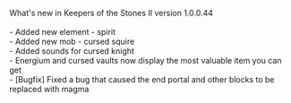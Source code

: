 What's new in Keepers of the Stones II version 1.0.0.44<br/>
<br />- Added new element - spirit
<br />- Added new mob - cursed squire
<br />- Added sounds for cursed knight
<br />- Energium and cursed vaults now display the most valuable item you can get
<br />- [Bugfix] Fixed a bug that caused the end portal and other blocks to be replaced with magma